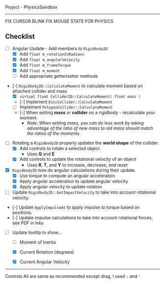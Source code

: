 Project - PhysicsSandbox

------

FIX CURSOR BLINK
FIX MOUSE STATE FOR PHYSICS

## Checklist
- [ ] Angular Update - Add members to `Rigidbody2D`
    - [x] Add `float m_rotationInRadians`
    - [x] Add `float m_angularVelocity`   
    - [x] Add `float m_frameTorque`       
    - [x] Add `float m_moment`
    - [ ] Add appropriate getter/setter methods
- [-] `Rigidbody2D::CalculateMoment` to calculate moment based on attached collider and mass
    - [x] `virtual float Collider2D::CalculateMoment( float mass )`
    - [-] Implement `DiscCollider::CalculateMoment`
    - [ ] Implement `PolygonCollider::CalculateMoment`
    - [-] When setting **mass** or **collider** on a rigidbody - recalculate your moment.
        - *Note: When setting mass, you can do less work by taking advantage of the ratio of new mass to old mass should match the ratios of the moments*. 
- [ ] Rotating a `Rigidbody2D` properly updates the **world shape** of the collider.
    - [x] Add controls to rotate a selected object
        - Uses **Q** and **E** 
    - [x] Add controls to update the rotational velocity of an object
        - Uses **R**, **T**, and **Y** to increase, decrease, and reset
- [x] `Rigidbody2D` now do angular calculations during their update.
    - [x] Use torque to compute an angular acceleration
    - [x] Apply angular acceleration to update angular velocity
    - [x] Apply angular velocity to update rotation
- [ ] Update `Rigidbody2D::GetImpactVelocity` to take into account rotational velocity.
- [-] Update `ApplyImpulseAt` to apply impulse to torque based on positions. 
- [-] Update impulse calculations to take into account rotational forces, see PDF in lnks
- [ ] Update tooltip to show...
    - [ ] Moment of Inertia
    - [x] Current Rotation (degrees)
    - [x] Current Angular Velocity


------

Controls
All are same as recommended except drag, I used `:` and `'`